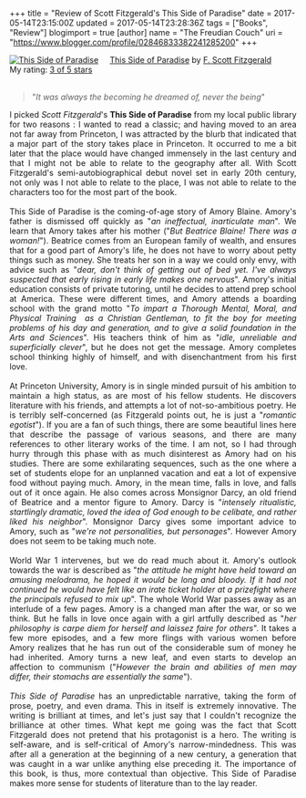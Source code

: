 +++
title = "Review of Scott Fitzgerald&#39;s This Side of Paradise"
date = 2017-05-14T23:15:00Z
updated = 2017-05-14T23:28:36Z
tags = ["Books", "Review"]
blogimport = true 
[author]
	name = "The Freudian Couch"
	uri = "https://www.blogger.com/profile/02846833382241285200"
+++

<div dir="ltr" style="text-align: left;" trbidi="on">
<a href="https://www.goodreads.com/book/show/1023656.This_Side_of_Paradise" style="float: left; padding-right: 20px;"><img alt="This Side of Paradise" border="0" src="https://images.gr-assets.com/books/1180310680m/1023656.jpg"></a><a href="https://www.goodreads.com/book/show/1023656.This_Side_of_Paradise">This Side of Paradise</a> by <a href="https://www.goodreads.com/author/show/3190.F_Scott_Fitzgerald">F. Scott Fitzgerald</a><br>
My rating: <a href="https://www.goodreads.com/review/show/1984429193">3 of 5 stars</a><br>
<br>
<div dir="ltr" style="text-align: left;" trbidi="on">
<blockquote class="tr_bq">
"<i>It was always the becoming he dreamed of, never the
being</i>"</blockquote>
<div class="MsoNormal">
<o:p></o:p></div>
<div class="MsoNormal" style="text-align: justify;">
<div style="text-align: left;">
<div style="text-align: justify;">
I picked <i>Scott Fitzgerald</i>'s <b>This Side of Paradise</b> from my local public library for two
reasons : I wanted to read a classic; and having moved to an area not far away
from Princeton, I was attracted by the blurb that indicated that a major part
of the story takes place in Princeton. It occurred to me a bit later that the
place would have changed immensely in the last century and that I might not be
able to relate to the geography after all. With Scott Fitzgerald's
semi-autobiographical debut novel set in early 20th century, not only was I not
able to relate to the place, I was not able to relate to the characters too for
the most part of the book.</div>
</div>
</div>
<div class="MsoNormal">
<o:p></o:p></div>
<div class="MsoNormal" style="text-align: justify;">
<div style="text-align: left;">
<div style="text-align: justify;">
<br></div>
<div style="text-align: justify;">
This Side of Paradise is the coming-of-age story of Amory
Blaine. Amory's father is dismissed off quickly as "<i>an ineffectual,
inarticulate man</i>". We learn that Amory takes after his mother ("<i>But
Beatrice Blaine! There was a woman!</i>"). Beatrice comes from an European
family of wealth, and ensures that for a good part of Amory's life, he does not
have to worry about petty things such as money. She treats her son in a way we
could only envy, with advice such as "<i>dear, don't think of getting out of
bed yet. I've always suspected that early rising in early life makes one
nervous</i>". Amory's initial education consists of private tutoring, until he
decides to attend prep school at America. These were different times, and Amory
attends a boarding school with the grand motto "<i>To impart a Thorough
Mental, Moral, and Physical Training&nbsp; as
a Christian Gentleman, to fit the boy for meeting problems of his day and
generation, and to give a solid foundation in the Arts and Sciences</i>". His
teachers think of him as "<i>idle, unreliable and superficially clever</i>",
but he does not get the message. Amory completes school thinking highly of
himself, and with disenchantment from his first love.</div>
</div>
</div>
<div class="MsoNormal" style="text-align: justify;">
<div style="text-align: left;">
<div style="text-align: justify;">
<br></div>
<div style="text-align: justify;">
At Princeton University, Amory is in single minded pursuit
of his ambition to maintain a high status, as are most of his fellow students.
He discovers literature with his friends, and attempts a lot of not-so-ambitious
poetry. He is terribly self-concerned (as Fitzgerald points out, he is just a
"<i>romantic egotist</i>"). If you are a fan of such things, there are some
beautiful lines here that describe the passage of various seasons, and there
are many references to other literary works of the time. I am not, so I had
through hurry through this phase with as much disinterest as Amory had on his
studies. There are some exhilarating sequences, such as the one where a set of
students elope for an unplanned vacation and eat a lot of expensive food
without paying much. Amory, in the mean time, falls in love, and falls out of
it once again. He also comes across Monsignor Darcy, an old friend of Beatrice
and a mentor figure to Amory. Darcy is "<i>intensely ritualistic, startlingly
dramatic, loved the idea of God enough to be celibate, and rather liked his
neighbor</i>". Monsignor Darcy gives some important advice to Amory, such as
"<i>we're not personalities, but personages</i>". However Amory does not
seem to be taking much note.</div>
</div>
</div>
<div class="MsoNormal" style="text-align: justify;">
<br>
<div style="text-align: left;">
<div style="text-align: justify;">
World War 1 intervenes, but we do read much about it.
Amory's outlook towards the war is described as "<i>the attitude he might
have held toward an amusing melodrama, he hoped it would be long and bloody. If
it had not continued he would have felt like an irate ticket holder at a
prizefight where the principals refused to mix up</i>". The whole World War
passes away as an interlude of a few pages. Amory is a changed man after the
war, or so we think. But he falls in love once again with a girl artfully
described as "<i>her philosophy is carpe diem for herself and laissez faire
for others</i>". It takes a few more episodes, and a few more flings with
various women before Amory realizes that he has run out of the considerable sum
of money he had inherited. Amory turns a new leaf, and even starts to develop an
affection to communism ("<i>However the brain and abilities of men may
differ, their stomachs are essentially the same</i>").&nbsp;</div>
</div>
</div>
<div style="text-align: justify;">
<br></div>
<div class="MsoNormal" style="text-align: justify;">
<div style="text-align: left;">
<div style="text-align: justify;">
<i>This Side of Paradise</i> has an unpredictable narrative, taking
the form of prose, poetry, and even drama. This in itself is extremely innovative. The writing is brilliant at times,
and let's just say that I couldn't recognize the brilliance at other times.
What kept me going was the fact that Scott Fitzgerald does not pretend that his
protagonist is a hero. The writing is self-aware, and is self-critical of
Amory's narrow-mindedness. This was after all a generation at the beginning of
a new century, a generation that was caught in a war unlike anything else
preceding it. The importance of this book, is thus, more contextual than
objective. This Side of Paradise makes more sense for students of literature
than to the lay reader.<o:p></o:p></div>
</div>
</div>
</div>
</div>

